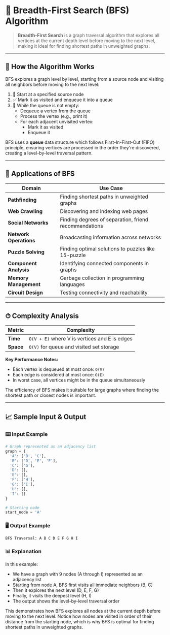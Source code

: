# 🌳 Breadth-First Search (BFS) Algorithm

> **Breadth-First Search** is a graph traversal algorithm that explores all vertices at the current depth level before moving to the next level, making it ideal for finding shortest paths in unweighted graphs.

---

## 🔧 How the Algorithm Works

BFS explores a graph level by level, starting from a source node and visiting all neighbors before moving to the next level:

1. 🏁 Start at a specified source node
2. ✅ Mark it as visited and enqueue it into a queue
3. 🔄 While the queue is not empty:
   - Dequeue a vertex from the queue
   - Process the vertex (e.g., print it)
   - For each adjacent unvisited vertex:
     - Mark it as visited
     - Enqueue it

BFS uses a **queue** data structure which follows First-In-First-Out (FIFO) principle, ensuring vertices are processed in the order they're discovered, creating a level-by-level traversal pattern.

---

## 🚀 Applications of BFS

| Domain | Use Case |
|--------|----------|
| **Pathfinding** | Finding shortest paths in unweighted graphs |
| **Web Crawling** | Discovering and indexing web pages |
| **Social Networks** | Finding degrees of separation, friend recommendations |
| **Network Operations** | Broadcasting information across networks |
| **Puzzle Solving** | Finding optimal solutions to puzzles like 15-puzzle |
| **Component Analysis** | Identifying connected components in graphs |
| **Memory Management** | Garbage collection in programming languages |
| **Circuit Design** | Testing connectivity and reachability |

---

## ⏱ Complexity Analysis

| Metric | Complexity |
|--------|------------|
| **Time** | `O(V + E)` where V is vertices and E is edges |
| **Space** | `O(V)` for queue and visited set storage |

**Key Performance Notes:**
- Each vertex is dequeued at most once: `O(V)`
- Each edge is considered at most once: `O(E)`
- In worst case, all vertices might be in the queue simultaneously

The efficiency of BFS makes it suitable for large graphs where finding the shortest path or closest nodes is important.

---

## 📈 Sample Input & Output

### ⌨️ Input Example

```python
# Graph represented as an adjacency list
graph = {
  'A': ['B', 'C'],
  'B': ['D', 'E', 'F'],
  'C': ['G'],
  'D': [],
  'E': [],
  'F': ['H'],
  'G': ['I'],
  'H': [],
  'I': []
}

# Starting node
start_node = 'A'
```

### 🖥️ Output Example

```
BFS Traversal: A B C D E F G H I
```

### 📊 Explanation

In this example:
- We have a graph with 9 nodes (A through I) represented as an adjacency list
- Starting from node A, BFS first visits all immediate neighbors (B, C)
- Then it explores the next level (D, E, F, G)
- Finally, it visits the deepest level (H, I)
- The output shows the level-by-level traversal order

This demonstrates how BFS explores all nodes at the current depth before moving to the next level. Notice how nodes are visited in order of their distance from the starting node, which is why BFS is optimal for finding shortest paths in unweighted graphs.
